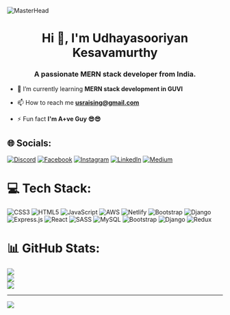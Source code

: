 ![MasterHead](https://user-images.githubusercontent.com/10498744/210012254-234538ff-d198-48aa-8964-37e6fd45d227.gif)
<h1 align="center">Hi 👋, I'm Udhayasooriyan Kesavamurthy</h1>
<h3 align="center">A passionate MERN stack developer from India.</h3>

- 🌱 I’m currently learning **MERN stack development in GUVI**

- 📫 How to reach me **usraising@gmail.com**

- ⚡ Fun fact **I'm A+ve Guy 😎😎**

## 🌐 Socials:
[![Discord](https://img.shields.io/badge/Discord-%237289DA.svg?logo=discord&logoColor=white)](https://discord.gg/discordapp.com/users/1024528515632222269) [![Facebook](https://img.shields.io/badge/Facebook-%231877F2.svg?logo=Facebook&logoColor=white)](https://facebook.com/Suriya_Raising_Sun) [![Instagram](https://img.shields.io/badge/Instagram-%23E4405F.svg?logo=Instagram&logoColor=white)](https://instagram.com/suriya_maverick) [![LinkedIn](https://img.shields.io/badge/LinkedIn-%230077B5.svg?logo=linkedin&logoColor=white)](https://linkedin.com/in/Suriya_Kesavamurthy) [![Medium](https://img.shields.io/badge/Medium-12100E?logo=medium&logoColor=white)](https://medium.com/@Udhayasooriyan) 

# 💻 Tech Stack:
![CSS3](https://img.shields.io/badge/css3-%231572B6.svg?style=flat&logo=css3&logoColor=white) ![HTML5](https://img.shields.io/badge/html5-%23E34F26.svg?style=flat&logo=html5&logoColor=white) ![JavaScript](https://img.shields.io/badge/javascript-%23323330.svg?style=flat&logo=javascript&logoColor=%23F7DF1E) ![AWS](https://img.shields.io/badge/AWS-%23FF9900.svg?style=flat&logo=amazon-aws&logoColor=white) ![Netlify](https://img.shields.io/badge/netlify-%23000000.svg?style=flat&logo=netlify&logoColor=#00C7B7) ![Bootstrap](https://img.shields.io/badge/bootstrap-%23563D7C.svg?style=flat&logo=bootstrap&logoColor=white) ![Django](https://img.shields.io/badge/django-%23092E20.svg?style=flat&logo=django&logoColor=white) ![Express.js](https://img.shields.io/badge/express.js-%23404d59.svg?style=flat&logo=express&logoColor=%2361DAFB) ![React](https://img.shields.io/badge/react-%2320232a.svg?style=flat&logo=react&logoColor=%2361DAFB) ![SASS](https://img.shields.io/badge/SASS-hotpink.svg?style=flat&logo=SASS&logoColor=white) ![MySQL](https://img.shields.io/badge/mysql-%2300f.svg?style=flat&logo=mysql&logoColor=white) ![Bootstrap](https://img.shields.io/badge/bootstrap-%23563D7C.svg?style=flat&logo=bootstrap&logoColor=white) ![Django](https://img.shields.io/badge/django-%23092E20.svg?style=flat&logo=django&logoColor=white) ![Redux](https://img.shields.io/badge/redux-%23593d88.svg?style=flat&logo=redux&logoColor=white)
# 📊 GitHub Stats:
![](https://github-readme-stats.vercel.app/api?username=Suriya-K7&theme=blue-green&hide_border=false&include_all_commits=true&count_private=true)<br/>
![](https://github-readme-streak-stats.herokuapp.com/?user=Suriya-K7&theme=blue-green&hide_border=false)<br/>
![](https://github-readme-stats.vercel.app/api/top-langs/?username=Suriya-K7&theme=blue-green&hide_border=false&include_all_commits=true&count_private=true&layout=compact)

---
[![](https://visitcount.itsvg.in/api?id=Suriya-K7&icon=6&color=1)](https://visitcount.itsvg.in)


